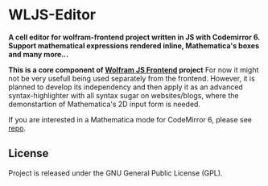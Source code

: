 # WLJS-Editor
**A cell editor for wolfram-frontend project written in JS with Codemirror 6. Support mathematical expressions rendered inline, Mathematica's boxes and many more...**

__This is a core component of [Wolfram JS Frontend](https://github.com/JerryI/wolfram-js-frontend) project__
For now it might not be very usefull being used separately from the frontend. However, it is planned to develop its independency and then apply it as an advanced syntax-highlighter with all syntax sugar on websites/blogs, where the demonstartion of Mathematica's 2D input form is needed.

If you are interested in a Mathematica mode for CodeMirror 6, please see [repo](https://github.com/JerryI/codemirror6-mathematica-sugar).

## License

Project is released under the GNU General Public License (GPL).
